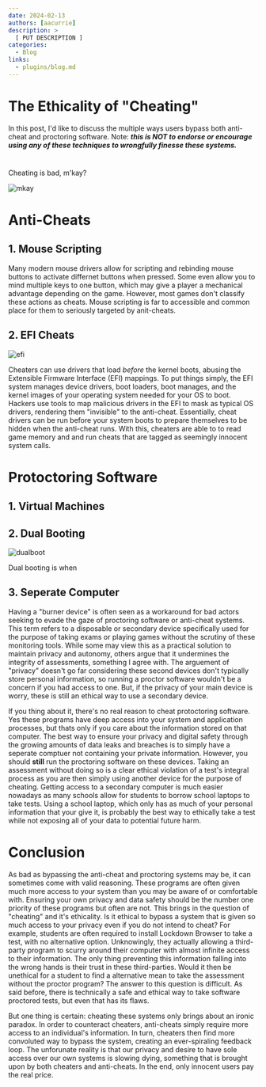 ```yaml
---
date: 2024-02-13
authors: [aacurrie]
description: >
  [ PUT DESCRIPTION ]
categories:
  - Blog
links:
  - plugins/blog.md
---
```


# The Ethicality of "Cheating"

In this post, I'd like to discuss the multiple ways users bypass both anti-cheat and proctoring software. Note: *__this is NOT to endorse or encourage using any of these techniques to wrongfully finesse these systems.__*

<!-- more -->

#

Cheating is bad, m'kay?

![mkay](https://media2.giphy.com/media/3o6ZsZdNs3yE5l6hWM/giphy.gif?cid=6c09b952q0obspke9wbzh2mj00wuozi0a1o2h1nnbxo32ypy&ep=v1_internal_gif_by_id&rid=giphy.gif&ct=g)

# Anti-Cheats
## 1. Mouse Scripting
Many modern mouse drivers allow for scripting and rebinding mouse buttons to activate differnet buttons when pressed. Some even allow you to mind multiple keys to one button, which may give a player a mechanical advantage depending on the game. However, most games don't classify these actions as cheats. Mouse scripting is far to accessible and common place for them to seriously targeted by anit-cheats.

## 2. EFI Cheats

![efi](https://repository-images.githubusercontent.com/330781692/ece84e00-5a21-11eb-9939-b0a54801fed7)

Cheaters can use drivers that load *before* the kernel boots, abusing the Extensible Firmware Interface (EFI) mappings. To put things simply, the EFI system manages device drivers, boot loaders, boot manages, and the kernel images of your operating system needed for your OS to boot. Hackers use tools to map malicious drivers in the EFI to mask as typical OS drivers, rendering them "invisible" to the anti-cheat. Essentially, cheat drivers can be run before your system boots to prepare themselves to be hidden when the anti-cheat runs. With this, cheaters are able to to read game memory and and run cheats that are tagged as seemingly innocent system calls.

# Protoctoring Software

## 1. Virtual Machines

## 2. Dual Booting

![dualboot](https://i.stack.imgur.com/pinQH.png)

Dual booting is when

## 3. Seperate Computer
Having a "burner device" is often seen as a workaround for bad actors seeking to evade the gaze of proctoring software or anti-cheat systems. This term refers to a disposable or secondary device specifically used for the purpose of taking exams or playing games without the scrutiny of these monitoring tools. While some may view this as a practical solution to maintain privacy and autonomy, others argue that it undermines the integrity of assessments, something I agree with. The arguement of "privacy" doesn't go far considering these second devices don't typically store personal information, so running a proctor software wouldn't be a concern if you had access to one. But, if the privacy of your main device is worry, these is still an ethical way to use a secondary device.

If you thing about it, there's no real reason to cheat protoctoring software. Yes these programs have deep access into your system and application processes, but thats only if you care about the information stored on that computer. The best way to ensure your privacy and digital safety through the growing amounts of data leaks and breaches is to simply have a seperate comptuer not containing your private information. However, you should __still__ run the proctoring software on these devices. Taking an assessment without doing so is a clear ethical violation of a test's integral process as you are then simply using another device for the purpose of cheating. Getting access to a secondary computer is much easier nowadays as many schools allow for students to borrow school laptops to take tests. Using a school laptop, which only has as much of your personal information that your give it, is probably the best way to ethically take a test while not exposing all of your data to potential future harm.

# Conclusion
As bad as bypassing the anti-cheat and proctoring systems may be, it can sometimes come with valid reasoning. These programs are often given much more access to your system than you may be aware of or comfortable with. Ensuring your own privacy and data safety should be the number one priority of these programs but often are not. This brings in the question of "cheating" and it's ethicality. Is it ethical to bypass a system that is given so much access to your privacy even if you do not intend to cheat? For example, students are often required to install Lockdown Browser to take a test, with no alternative option. Unknowingly, they actually allowing a third-party program to scurry around their computer with almost infinite access to their information. The only thing preventing this information falling into the wrong hands is their trust in these third-parties. Would it then be unethical for a student to find a alternative mean to take the assessment without the proctor program? The answer to this question is difficult. As said before, there is technically a safe and ethical way to take software proctored tests, but even that has its flaws. 

But one thing is certain: cheating these systems only brings about an ironic paradox. In order to counteract cheaters, anti-cheats simply require more access to an individual's information. In turn, cheaters then find more convoluted way to bypass the system, creating an ever-spiraling feedback loop. The unforunate reality is that our privacy and desire to have sole access over our own systems is slowing dying, something that is brought upon by both cheaters and anti-cheats. In the end, only innocent users pay the real price.